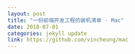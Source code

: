 ```yaml
---
layout: post
title: "一份前端开发工程的装机清单 - Mac"
date: 2018-07-01
categories: jekyll update
link: https://github.com/vincheung/mac
---
```

